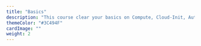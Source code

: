 ```yaml
---
title: "Basics"
description: "This course clear your basics on Compute, Cloud-Init, Automation, Scaling, Traffic, Storage, Backup"
themeColor: "#3C494F"
cardImage: ""
weight: 2
---
```

